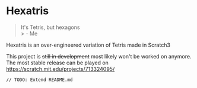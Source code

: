 # Hexatris

> It's Tetris, but hexagons<br> > \- Me

Hexatris is an over-engineered variation of Tetris made in Scratch3

This project is <strike>still in development</strike> most likely won't be worked on anymore. The most stable release can be played on https://scratch.mit.edu/projects/713324095/

```
// TODO: Extend README.md
```